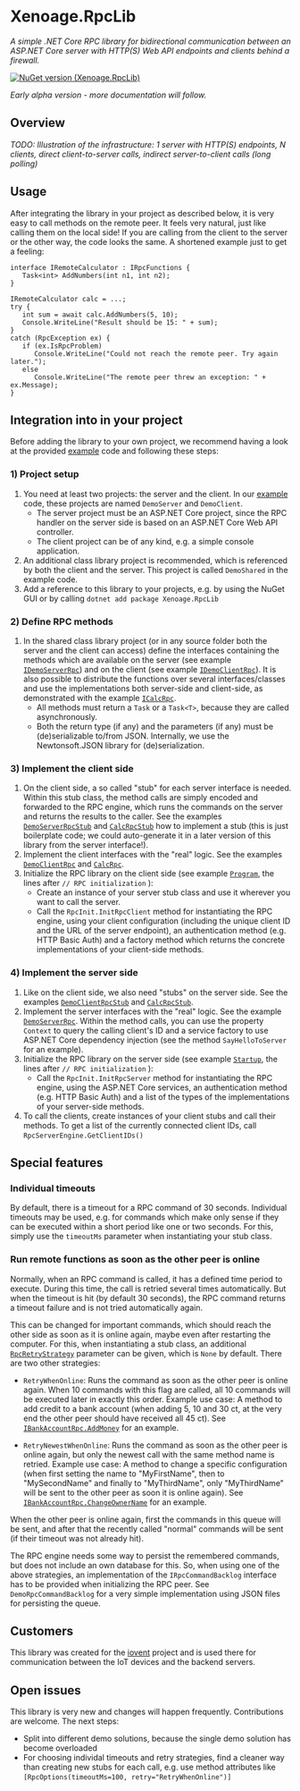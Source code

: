 # Xenoage.RpcLib

*A simple .NET Core RPC library for bidirectional communication between an ASP.NET Core server with HTTP(S) Web API endpoints and clients behind a firewall.*

[![NuGet version (Xenoage.RpcLib)](https://img.shields.io/nuget/v/Xenoage.RpcLib.svg?style=flat-square)](https://www.nuget.org/packages/Xenoage.RpcLib/)

_Early alpha version - more documentation will follow._

## Overview

_TODO: Illustration of the infrastructure: 1 server with HTTP(S) endpoints, N clients, direct client-to-server calls, indirect server-to-client calls (long polling)_

## Usage

After integrating the library in your project as described below, it is very easy to call methods on the remote peer. It feels very natural, just like calling them on the local side! If you are calling from the client to the server or the other way, the code looks the same. A shortened example just to get a feeling:

```
interface IRemoteCalculator : IRpcFunctions {
   Task<int> AddNumbers(int n1, int n2);
}

IRemoteCalculator calc = ...;
try {
   int sum = await calc.AddNumbers(5, 10);
   Console.WriteLine("Result should be 15: " + sum);
}
catch (RpcException ex) {
   if (ex.IsRpcProblem)
      Console.WriteLine("Could not reach the remote peer. Try again later.");
   else
      Console.WriteLine("The remote peer threw an exception: " + ex.Message);
}
```

## Integration into in your project

Before adding the library to your own project, we recommend having a look at the provided [example](https://github.com/Xenoage/RpcLib) code and following these steps:

### 1) Project setup

1. You need at least two projects: the server and the client. In our [example](https://github.com/Xenoage/RpcLib) code, these projects are named `DemoServer` and `DemoClient`.
   * The server project must be an ASP.NET Core project, since the RPC handler on the server side is based on an ASP.NET Core Web API controller.
   * The client project can be of any kind, e.g. a simple console application.
2. An additional class library project is recommended, which is referenced by both the client and the server. This project is called `DemoShared` in the example code.
3. Add a reference to this library to your projects, e.g. by using the NuGet GUI or by calling `dotnet add package Xenoage.RpcLib`

### 2) Define RPC methods

1. In the shared class library project (or in any source folder both the server and the client can access) define the interfaces containing the methods which are available on the server (see example [`IDemoServerRpc`](https://github.com/Xenoage/RpcLib/blob/master/DemoShared/Rpc/IDemoServerRpc.cs)) and on the client (see example [`IDemoClientRpc`](https://github.com/Xenoage/RpcLib/blob/master/DemoShared/Rpc/IDemoClientRpc.cs)). It is also possible to distribute the functions over several interfaces/classes and use the implementations both server-side and client-side, as demonstrated with the example [`ICalcRpc`](https://github.com/Xenoage/RpcLib/blob/master/DemoShared/Rpc/ICalcRpc.cs).
   * All methods must return a `Task` or a `Task<T>`, because they are called asynchronously.
   * Both the return type (if any) and the parameters (if any) must be (de)serializable to/from JSON. Internally, we use the Newtonsoft.JSON library for (de)serialization. 
   
### 3) Implement the client side

1. On the client side, a so called "stub" for each server interface is needed. Within this stub class, the method calls are simply encoded and forwarded to the RPC engine, which runs the commands on the server and returns the results to the caller. See the examples [`DemoServerRpcStub`](https://github.com/Xenoage/RpcLib/blob/master/DemoClient/Rpc/DemoServerRpcStub.cs) and [`CalcRpcStub`](https://github.com/Xenoage/RpcLib/blob/master/DemoClient/Rpc/CalcRpcStub.cs) how to implement a stub (this is just boilerplate code; we could auto-generate it in a later version of this library from the server interface!).
2. Implement the client interfaces with the "real" logic. See the examples [`DemoClientRpc`](https://github.com/Xenoage/RpcLib/blob/master/DemoClient/Rpc/DemoClientRpc.cs) and [`CalcRpc`](https://github.com/Xenoage/RpcLib/blob/master/DemoShared/Rpc/CalcRpc.cs).
3. Initialize the RPC library on the client side (see example [`Program`](https://github.com/Xenoage/RpcLib/blob/master/DemoClient/Program.cs), the lines after `// RPC initialization` ):
   * Create an instance of your server stub class and use it wherever you want to call the server.
   * Call the `RpcInit.InitRpcClient` method for instantiating the RPC engine, using your client configuration (including the unique client ID and the URL of the server endpoint), an authentication method (e.g. HTTP Basic Auth) and a factory method which returns the concrete
   implementations of your client-side methods.

### 4) Implement the server side

1. Like on the client side, we also need "stubs" on the server side. See the examples [`DemoClientRpcStub`](https://github.com/Xenoage/RpcLib/blob/master/DemoServer/Rpc/DemoClientRpcStub.cs) and [`CalcRpcStub`](https://github.com/Xenoage/RpcLib/blob/master/DemoServer/Rpc/CalcRpcStub.cs).
2. Implement the server interfaces with the "real" logic. See the example [`DemoServerRpc`](https://github.com/Xenoage/RpcLib/blob/master/DemoServer/Rpc/DemoServerRpc.cs). Within the method calls, you can use the property `Context` to query the calling client's ID and a service factory to use ASP.NET Core dependency injection (see the method `SayHelloToServer` for an example).
3. Initialize the RPC library on the server side (see example [`Startup`](https://github.com/Xenoage/RpcLib/blob/master/DemoServer/Startup.cs), the lines after `// RPC initialization` ):
   * Call the `RpcInit.InitRpcServer` method for instantiating the RPC engine, using the ASP.NET Core services, an authentication method (e.g. HTTP Basic Auth) and a list of the types of the
   implementations of your server-side methods.
4. To call the clients, create instances of your client stubs and call their methods. To get a list of the currently connected client IDs, call `RpcServerEngine.GetClientIDs()`

## Special features

### Individual timeouts

By default, there is a timeout for a RPC command of 30 seconds. Individual timeouts may be used, e.g. for commands which make only sense if they can be executed within a short period like one or two seconds. For this, simply use the `timeoutMs` parameter when instantiating your stub class.

### Run remote functions as soon as the other peer is online

Normally, when an RPC command is called, it has a defined time period to execute. During this time, the call is retried several times automatically. But when the timeout is hit (by default 30 seconds), the RPC command returns a timeout failure and is not tried automatically again.

This can be changed for important commands, which should reach the other side as soon as it is online again, maybe even after restarting the computer. For this, when instantiating a stub class, an additional [`RpcRetryStrategy`](https://github.com/Xenoage/RpcLib/blob/master/DemoShared/Model/RpcRetryStrategy.cs) parameter can be given, which is `None` by default. There are two other strategies:

* `RetryWhenOnline`: Runs the command as soon as the other peer is online again. When 10 commands with this flag are called, all 10 commands will be executed later in exactly this order. Example use case: A method to add credit to a bank account (when adding 5, 10 and 30 ct, at the very end the other peer should have received all 45 ct). See [`IBankAccountRpc.AddMoney`](https://github.com/Xenoage/RpcLib/blob/master/DemoShared/Rpc/IBankAccountRps.cs) for an example.
  
* `RetryNewestWhenOnline`: Runs the command as soon as the other peer is online again, but only the newest call with the same method name is retried. Example use case: A method to change a specific configuration (when first setting the name to "MyFirstName", then to "MySecondName" and finally to "MyThirdName", only "MyThirdName" will be sent to the other peer as soon it is online again). See [`IBankAccountRpc.ChangeOwnerName`](https://github.com/Xenoage/RpcLib/blob/master/DemoShared/Rpc/IBankAccountRps.cs) for an example.

When the other peer is online again, first the commands in this queue will be sent, and after that the recently called "normal" commands will be sent (if their timeout was not already hit).

The RPC engine needs some way to persist the remembered commands, but does not include an own database for this. So, when using one of the above strategies, an implementation of the `IRpcCommandBacklog` interface has to be provided when initializing the RPC peer. See `DemoRpcCommandBacklog` for a very simple implementation using JSON files for persisting the queue.

## Customers

This library was created for the [iovent](https://www.iovent.net) project and is used there for communication between the IoT devices and the backend servers.

## Open issues

This library is very new and changes will happen frequently. Contributions are welcome. The next steps:

* Split into different demo solutions, because the single demo solution has become overloaded
* For choosing individal timeouts and retry strategies, find a cleaner way than creating new stubs for each call, e.g. use method attributes like `[RpcOptions(timeoutMs=100, retry="RetryWhenOnline")]`
